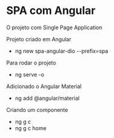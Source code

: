 # SPA com Angular

O projeto com Single Page Application

Projeto criado em Angular

 * ng new spa-angular-dio --prefix=spa

Para rodar o projeto

 * ng serve -o

Adicionado o Angular Material

 * ng add @angular/material

Criando um componente

 * ng g c <nome do componente>
 * ng g c home
